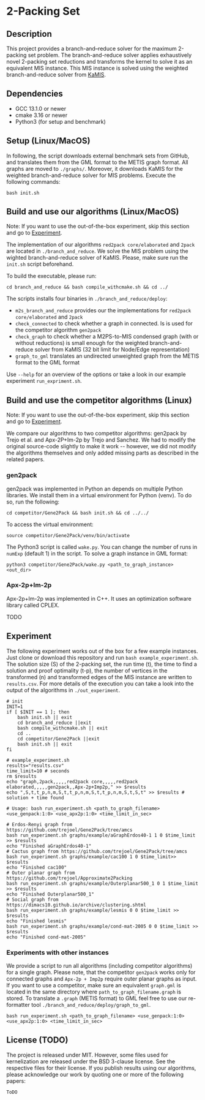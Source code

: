 # 2-Packing Set

## Description
This project provides a branch-and–reduce solver for the maximum 2-packing set problem.
The branch-and-reduce solver applies exhaustively novel 2-packing set reductions and transforms the kernel to solve it 
as an equivalent MIS instance.
This MIS instance is solved using the weighted branch-and-reduce solver from [KaMIS](https://github.com/KarlsruheMIS/KaMIS).

## Dependencies
- GCC 13.1.0 or newer
- cmake 3.16 or newer
- Python3 (for setup and benchmark)

## Setup (Linux/MacOS)
In following, the script downloads external benchmark sets from GitHub,
and translates them from the GML format to the METIS graph format.
All graphs are moved to `./graphs/`.
Moreover, it downloads KaMIS for the weighted branch-and-reduce solver for MIS problems.
Execute the following commands:
```shell
bash init.sh
```

## Build and use our algorithms (Linux/MacOS)
Note: If you want to use the out-of-the-box experiment, skip this section and go to [Experiment](#Experiment).

The implementation of our algorithms `red2pack core/elaborated` and `2pack` are located in `./branch_and_reduce`.
We solve the MIS problem using the wighted branch-and-reduce solver of KaMIS. Please, make sure run the `init.sh` script beforehand.


To build the executable, please run:
```shell
cd branch_and_reduce && bash compile_withcmake.sh && cd ../
```

The scripts installs four binaries in `./branch_and_reduce/deploy`:
- `m2s_branch_and_reduce` provides our the implementations for `red2pack core/elaborated` and `2pack`
- `check_connected` to check whether a graph in connected. Is is used for the competitor algorithm `gen2pack`
- `check_graph` to check whether a M2PS-to-MIS condensed graph (with or without reductions) is small enough for the weighted branch-and-reduce solver from KaMIS (32 bit limit for Node/Edge representation)
- `graph_to_gml` translates an undirected unweighted graph from the METIS format to the GML format

Use `--help` for an overview of the options or take a look in our example experiment `run_expriment.sh`.

## Build and use the competitor algorithms (Linux)
Note: If you want to use the out-of-the-box experiment, skip this section and go to [Experiment](#Experiment).

We compare our algorithms to two competitor algorithms: gen2pack by Trejo et al. and Apx-2P+Im-2p by Trejo and Sanchez.
We had to modify the original source-code slightly to make it work -- however, we did not modify the algorithms themselves
and only added missing parts as described in the related papers.

### gen2pack
gen2pack was implemented in Python an depends on multiple Python libraries.
We install them in a virtual environment for Python (venv).
To do so, run the following:
```shell
cd competitor/Gene2Pack && bash init.sh && cd ../../
```
To access the virtual environment:
```shell
source competitor/Gene2Pack/venv/bin/activate
```
The Python3 script is called `wake.py`. You can change the number of runs in `numExp` (default 1) in the script.
To solve a graph instance in GML format:
```shell
python3 competitor/Gene2Pack/wake.py <path_to_graph_instance> <out_dir>
```

### Apx-2p+Im-2p
Apx-2p+Im-2p was implemented in C++. 
It uses an optimization software library called CPLEX.

TODO



## Experiment
The following experiment works out of the box for a few example instances.
Just clone or download this repository and run `bash example_experiment.sh`.
The solution size (S) of the 2-packing set, the run time (t), the time to find a solution and proof optimality (t-p), the number of vertices in the transformed (n) and transformed edges of the MIS instance are written to `results.csv`.
For more details of the execution you can take a look into the output of the algorithms
in `./out_experiment`.
```shell
# init
INIT=1
if [ $INIT == 1 ]; then
    bash init.sh || exit
    cd branch_and_reduce ||exit
    bash compile_withcmake.sh || exit
    cd ..
    cd competitor/Gene2Pack ||exit
    bash init.sh || exit
fi

# example_experiment.sh
results="results.csv"
time_limit=10 # seconds
rm $results
echo "graph,2pack,,,,,red2pack core,,,,,red2pack elaborated,,,,,gen2pack,,Apx-2p+Imp2p," >> $results
echo ",S,t,t_p,n,m,S,t,t_p,n,m,S,t,t_p,n,m,S,t,S,t" >> $results # solution + time found

# Usage: bash run_experiment.sh <path_to_graph_filename> <use_genpack:1:0> <use_apx2p:1:0> <time_limit_in_sec>

# Erdos-Renyi graph from https://github.com/trejoel/Gene2Pack/tree/amcs
bash run_experiment.sh graphs/example/aGraphErdos40-1 1 0 $time_limit >> $results
echo "Finished aGraphErdos40-1"
# Cactus graph from https://github.com/trejoel/Gene2Pack/tree/amcs
bash run_experiment.sh graphs/example/cac100 1 0 $time_limit>> $results
echo "Finished cac100"
# Outer planar graph from https://github.com/trejoel/Approximate2Packing
bash run_experiment.sh graphs/example/Outerplanar500_1 0 1 $time_limit >> $results
echo "Finished Outerplanar500_1"
# Social graph from https://dimacs10.github.io/archive/clustering.shtml
bash run_experiment.sh graphs/example/lesmis 0 0 $time_limit >> $results
echo "Finished lesmis"
bash run_experiment.sh graphs/example/cond-mat-2005 0 0 $time_limit >> $results
echo "Finished cond-mat-2005"
```

### Experiments with other instances
We provide a script to run all algorithms (including competitor algorithms) for a single graph.
Please note, that the competitor `gen2pack` works only for connected graphs
and `Apx-2p + Imp2p` require outer planar graphs as input.
If you want to use a competitor, make sure an equivalent `graph.gml` is located in the same directory where `path_to_graph_filename.graph` is stored.
To translate a `.graph` (METIS format) to GML feel free to use our re-formatter tool `./branch_and_reduce/deploy/graph_to_gml`. 
```shell
bash run_experiment.sh <path_to_graph_filename> <use_genpack:1:0> <use_apx2p:1:0> <time_limit_in_sec>
```


## License (TODO)
The project is released under MIT. However, some files used for kernelization are released under the BSD 3-clause license. See the respective files for their license. If you publish results using our algorithms, please acknowledge our work by quoting one or more of the following papers:

```text
ToDO
```
